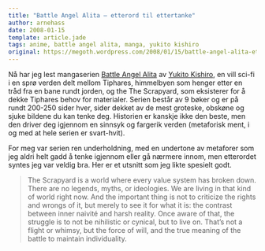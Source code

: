 ```yaml
---
title: "Battle Angel Alita – etterord til ettertanke"
author: arnehass
date: 2008-01-15
template: article.jade
tags: anime, battle angel alita, manga, yukito kishiro
original: https://megoth.wordpress.com/2008/01/15/battle-angel-alita-etterord-til-ettertanke/
---
```


<p>Nå har jeg lest mangaserien <a href="http://en.wikipedia.org/wiki/Battle_Angel_Alita">Battle Angel Alita</a> av <a href="http://en.wikipedia.org/wiki/Yukito_Kishiro">Yukito Kishiro</a>, en vill sci-fi i en sprø verden delt mellom Tiphares, himmelbyen som henger etter en tråd fra en bane rundt jorden, og the The Scrapyard, som eksisterer for å dekke Tiphares behov for materialer. Serien består av 9 bøker og er på rundt 200-250 sider hver, sider dekket av de mest groteske, obskøne og sjuke bildene du kan tenke deg. Historien er kanskje ikke den beste, men den driver deg igjennom en sinnsyk og fargerik verden (metaforisk ment, i og med at hele serien er svart-hvit).</p>
<p>For meg var serien ren underholdning, med en undertone av metaforer som jeg aldri helt gadd å tenke igjennom eller gå nærmere innom, men etterordet syntes jeg var veldig bra. Her er et utsnitt som jeg likte spesielt godt.</p>
<blockquote><p>The Scrapyard is a world where every value system has broken down. There are no legends, myths, or ideologies. We are living in that kind of world right now.  And the important thing is not to criticize the rights and wrongs of it, but merely to see it for what it is: the contrast between inner naivité and harsh reality. Once aware of that, the struggle is to not be nihilistic or cynical, but to live on. That’s not a flight or whimsy, but the force of will, and the true meaning of the battle to maintain individuality.</p></blockquote>
